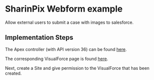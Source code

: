 # SharinPix Webform example

Allow external users to submit a case with images to salesforce.

## Implementation Steps

The Apex controller (with API version 36) can be found
[here](src/classes/sharinpix_webform.cls).

The corresponding VisualForce page is found [here](src/pages/sharinpix_webform.page).

Next, create a Site and give permission to the VisualForce that has been created.
